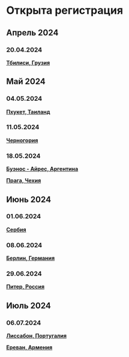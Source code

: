 # Открыта регистрация

## Апрель 2024

### 20.04.2024

**[Тбилиси, Грузия](/./upcoming-events/tbilisi.md)**

## Май 2024

### 04.05.2024

**[Пхукет, Таиланд](/./upcoming-events/phuket.md)**

### 11.05.2024

**[Черногория](/./upcoming-events/montenegro.md)**

### 18.05.2024

**[Буэнос - Айрес, Аргентина](/./upcoming-events/argentina.md)**

**[Прага, Чехия](/./upcoming-events/czechia.md)**

## Июнь 2024

### 01.06.2024

**[Сербия](/./upcoming-events/serbia.md)**

### 08.06.2024

**[Берлин, Германия](/./upcoming-events/germany.md)**

### 29.06.2024

**[Питер, Россия](/./reworked-upcoming-events/saint-petersburg.md)**

## Июль 2024

### 06.07.2024

**[Лиссабон, Португалия](/./upcoming-events/Portugal.md)**

**[Ереван, Армения](/./upcoming-events/Yerevan.md)**

